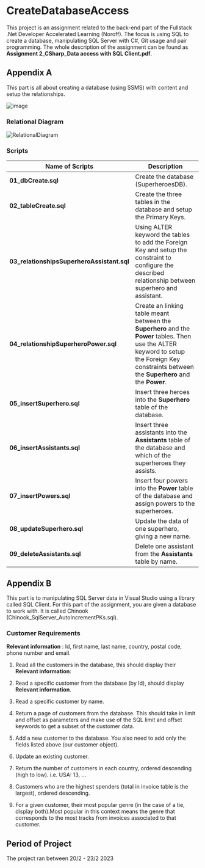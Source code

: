 # CreateDatabaseAccess
This project is an assignment related to the back-end part of the Fullstack .Net Developer Accelerated Learning (Noroff). The focus is using SQL to create a database, manipulating SQL Server with C#, Git usage and pair programming. The whole description of the assignment can be found as **Assignment 2_CSharp_Data access with SQL Client.pdf**. 

## Appendix A
This part is all about creating a database (using SSMS) with content and setup the relationships.

![image](https://user-images.githubusercontent.com/15190773/220287685-cee99d31-c54f-4717-ade3-0d2ca299eda5.png)

### Relational Diagram
![RelationalDiagram](https://user-images.githubusercontent.com/15190773/220287736-6376ea04-145d-41b2-8957-924d52f39e6c.PNG)

### Scripts
| Name of Scripts | Description |
|-----------------|-------------|
|**01_dbCreate.sql**| Create the database (SuperheroesDB).|
|**02_tableCreate.sql**| Create the three tables in the database and setup the Primary Keys. |
|**03_relationshipsSuperheroAssistant.sql**| Using ALTER keyword the tables to add the Foreign Key and setup the constraint to configure the described relationship between superhero and assistant.|
|**04_relationshipSuperheroPower.sql**| Create an linking table meant between the **Superhero** and the **Power** tables. Then use the ALTER keyword to setup the Foreign Key constraints between the **Superhero** and the **Power**.  |
|**05_insertSuperhero.sql**| Insert three heroes into the **Superhero** table of the database. |
|**06_insertAssistants.sql**| Insert three assistants into the **Assistants** table of the database and which of the superheroes they assists. |
|**07_insertPowers.sql**| Insert four powers into the **Power** table of the database and assign powers to the superheroes. |
|**08_updateSuperhero.sql**| Update the data of one superhero, giving a new name. |
|**09_deleteAssistants.sql** | Delete one assistant from the **Assistants** table by name. |


## Appendix B
This part is to manipulating SQL Server data in Visual Studio using a library called SQL 
Client. For this part of the assignment, you are given a database to work with. It is called Chinook (Chinook_SqlServer_AutoIncrementPKs.sql).
### Customer Requirements

**Relevant information** : Id, first name, last name, country, postal code, phone number and email.

1. Read all the customers in the database, this should display their **Relevant information**:

2. Read a specific customer from the database (by Id), should display **Relevant information**.

3. Read a specific customer by name.

4. Return a page of customers from the database. This should take in limit and offset as parameters and make use of the SQL limit and offset keywords to get a subset of the customer data.

5. Add a new customer to the database. You also need to add only the fields listed above (our customer object).

6. Update an existing customer.

7. Return the number of customers in each country, ordered descending (high to low). i.e. USA: 13, … 

8. Customers who are the highest spenders (total in invoice table is the largest), ordered descending.

9. For a given customer, their most popular genre (in the case of a tie, display both).Most popular in this context means the genre that corresponds to the most tracks from invoices associated to that customer.


## Period of Project
The project ran between 20/2 - 23/2 2023




